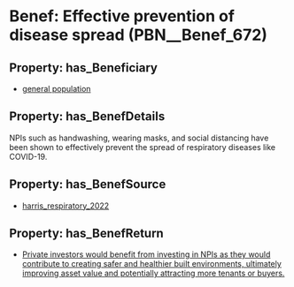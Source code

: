 # Benef: __Effective prevention of disease spread__ (PBN__Benef_672)

## Property: has_Beneficiary

* [general population](../Stakeholder/PBN__Stakeholder_9)

## Property: has_BenefDetails

NPIs such as handwashing, wearing masks, and social distancing have been shown to effectively prevent the spread of respiratory diseases like COVID-19.

## Property: has_BenefSource

* [harris_respiratory_2022](../Article/PBN__Article_133)

## Property: has_BenefReturn

* [Private investors would benefit from investing in NPIs as they would contribute to creating safer and healthier built environments, ultimately improving asset value and potentially attracting more tenants or buyers.](../BenefReturn/PBN__BenefReturn_719)

